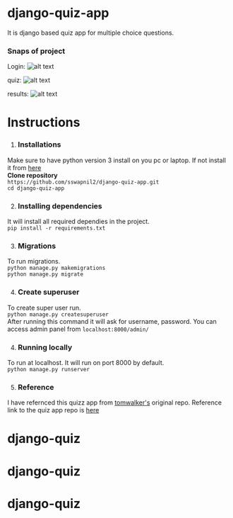 # django-quiz-app
It is django based quiz app for multiple choice questions.


### Snaps of project 
  Login:
  ![alt text](https://github.com/sswapnil2/django-quiz-app/blob/master/screenshots/login.png "login page")
  <br>
  
  quiz:
  ![alt text](https://github.com/sswapnil2/django-quiz-app/blob/master/screenshots/quiz_page.png  "quiz page")
  <br>
  
  results:
  ![alt text](https://github.com/sswapnil2/django-quiz-app/blob/master/screenshots/results.png "results")
  <br>
  
# Instructions 

1) ### Installations
  Make sure to have python version 3 install on you pc or laptop. 
  If not install it from [here](https://www.python.org) <br>
  **Clone repository** <br>
  `https://github.com/sswapnil2/django-quiz-app.git`<br>
  `cd django-quiz-app`
  
2) ### Installing dependencies 
  It will install all required dependies in the project.<br>
  `pip install -r requirements.txt`
  
3) ### Migrations 
  To run migrations. <br>
  `python manage.py makemigrations`<br>
  `python manage.py migrate`
  
4) ### Create superuser
  To create super user run. <br>
  `python manage.py createsuperuser` <br>
  After running this command it will ask for username, password.
  You can access admin panel from `localhost:8000/admin/`

4) ### Running locally
  To run at localhost. It will run on port 8000 by default.<br>
  `python manage.py runserver` 
 
5) ### Reference
  I have refernced this quizz app from [tomwalker's](https://github.com/tomwalker) original repo. 
  Reference link to the quiz app repo is [here](https://github.com/tomwalker/django_quiz)
  
# django-quiz
# django-quiz
# django-quiz

